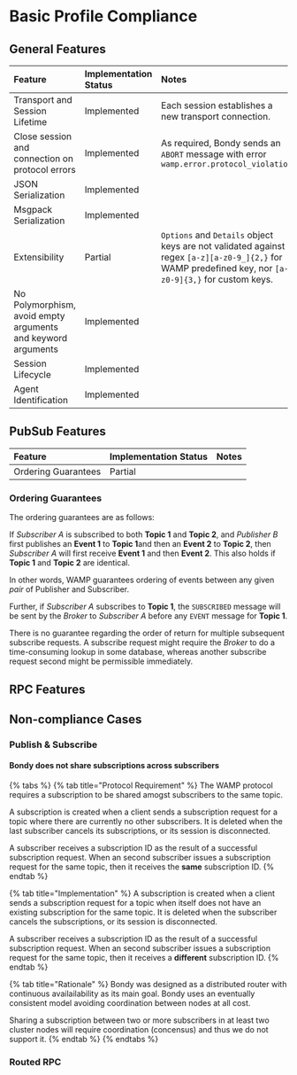 # Basic Profile Compliance

## General Features

| Feature | Implementation Status | Notes |
| :--- | :--- | :--- |
| Transport and Session Lifetime | Implemented | Each session establishes a new transport connection. |
| Close session and connection on protocol errors | Implemented | As required, Bondy sends an `ABORT` message with error `wamp.error.protocol_violation` |
| JSON Serialization | Implemented |  |
| Msgpack Serialization | Implemented |  |
| Extensibility | Partial | `Options` and `Details` object keys are not validated against regex `[a-z][a-z0-9_]{2,}` for WAMP predefined key, nor `[a-z0-9]{3,}` for custom keys. |
| No Polymorphism, avoid empty arguments and keyword arguments | Implemented |  |
| Session Lifecycle | Implemented |  |
| Agent Identification | Implemented |  |

## PubSub Features

| Feature | Implementation Status | Notes |
| :--- | :--- | :--- |
| Ordering Guarantees | Partial |  |

### Ordering Guarantees

The ordering guarantees are as follows:

If _Subscriber A_ is subscribed to both **Topic 1** and **Topic 2**, and _Publisher B_ first publishes an **Event 1** to **Topic 1**and then an **Event 2** to **Topic 2**, then _Subscriber A_ will first receive **Event 1** and then **Event 2**. This also holds if **Topic 1** and **Topic 2** are identical.

In other words, WAMP guarantees ordering of events between any given _pair_ of Publisher and Subscriber.

Further, if _Subscriber A_ subscribes to **Topic 1**, the `SUBSCRIBED` message will be sent by the _Broker_ to _Subscriber A_ before any `EVENT` message for **Topic 1**.

There is no guarantee regarding the order of return for multiple subsequent subscribe requests. A subscribe request might require the _Broker_ to do a time-consuming lookup in some database, whereas another subscribe request second might be permissible immediately.

## RPC Features

## Non-compliance Cases

### Publish & Subscribe

#### Bondy does not share subscriptions across subscribers

{% tabs %}
{% tab title="Protocol Requirement" %}
The WAMP protocol requires a subscription to be shared amogst subscribers to the same topic. 

A subscription is created when a client sends a subscription request for a topic where there are currently no other subscribers. It is deleted when the last subscriber cancels its subscriptions, or its session is disconnected.

A subscriber receives a subscription ID as the result of a successful subscription request. When an second subscriber issues a subscription request for the same topic, then it receives the **same** subscription ID.
{% endtab %}

{% tab title="Implementation" %}
A subscription is created when a client sends a subscription request for a topic when itself does not have an existing subscription for the same topic. It is deleted when the  subscriber cancels the subscriptions, or its session is disconnected.

A subscriber receives a subscription ID as the result of a successful subscription request. When an second subscriber issues a subscription request for the same topic, then it receives a **different** subscription ID.
{% endtab %}

{% tab title="Rationale" %}
Bondy was designed as a distributed router with continuous availailability as its main goal. Bondy uses an eventually consistent model avoiding coordination between nodes at all cost.

Sharing a subscription between two or more subscribers in at least two cluster nodes will require coordination \(concensus\) and thus we do not support it.
{% endtab %}
{% endtabs %}

### Routed RPC



